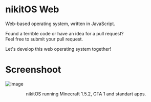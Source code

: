 # nikitOS Web
Web-based operating system, written in JavaScript.

Found a terrible code or have an idea for a pull request?<br>Feel free to submit your pull request.


Let's develop this web operating system together!

# Screenshoot
![image](https://user-images.githubusercontent.com/77122703/197037594-0f8b2740-d979-409b-b728-06897ab5f625.png)
<p align="center">nikitOS running Minecraft 1.5.2, GTA 1 and standart apps.</p>
